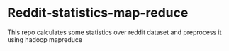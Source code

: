 # Reddit-statistics-map-reduce
This repo calculates some statistics over reddit dataset and preprocess it using hadoop mapreduce
